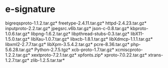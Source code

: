 # e-signature
bigreqsproto-1.1.2.tar.gz*
freetype-2.4.11.tar.gz*
httpd-2.4.23.tar.gz*
inputproto-2.2.tar.gz*
jpegsrc.v6b.tar.gz*
json-c-0.8.tar.gz*
kbproto-1.0.6.tar.gz*
libpng-1.6.2.tar.gz*
libpthread-stubs-0.3.tar.gz*
libX11-1.5.0.tar.gz*
libXau-1.0.7.tar.gz*
libxcb-1.8.1.tar.gz*
libXdmcp-1.1.1.tar.gz*
libxml2-2.7.7.tar.gz*
libXpm-3.5.4.2.tar.gz*
pcre-8.36.tar.gz*
php-5.6.28.tar.gz*
Python-2.7.5.tgz*
xcb-proto-1.7.tar.gz*
xcmiscproto-1.2.2.tar.gz*
xextproto-7.2.1.tar.gz*
xpfonts.zip*
xproto-7.0.22.tar.gz*
xtrans-1.2.7.tar.gz*
zlib-1.2.5.tar.tar*
